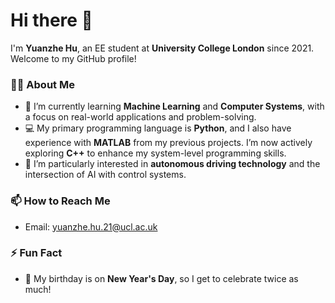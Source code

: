 # Hi there 👋

I'm **Yuanzhe Hu**, an EE student at **University College London** since 2021. Welcome to my GitHub profile!

### 👨‍💻 About Me

- 🌱 I’m currently learning **Machine Learning** and **Computer Systems**, with a focus on real-world applications and problem-solving.
- 💻 My primary programming language is **Python**, and I also have experience with **MATLAB** from my previous projects. I’m now actively exploring **C++** to enhance my system-level programming skills.
- 🚗 I’m particularly interested in **autonomous driving technology** and the intersection of AI with control systems.

### 📫 How to Reach Me

- Email: [yuanzhe.hu.21@ucl.ac.uk](mailto:yuanzhe.hu.21@ucl.ac.uk)

### ⚡ Fun Fact

- 🎂 My birthday is on **New Year's Day**, so I get to celebrate twice as much!

